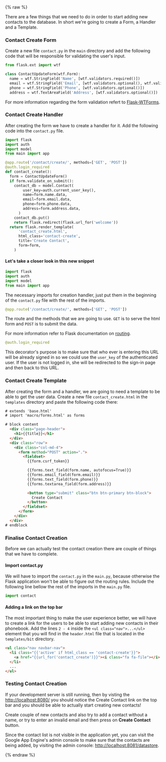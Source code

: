 {% raw %}

There are a few things that we need to do in order to start adding new
contacts to the database.
In short we're going to create a Form, a Handler and a Template.


### Contact Create Form

Create a new file `contact.py` in the `main` directory
and add the following code that will be responsible for validating the user's
input.

```python
from flask.ext import wtf

class ContactUpdateForm(wtf.Form):
  name = wtf.StringField('Name', [wtf.validators.required()])
  email = wtf.StringField('Email', [wtf.validators.optional(), wtf.validators.email()])
  phone = wtf.StringField('Phone', [wtf.validators.optional()])
  address = wtf.TextAreaField('Address', [wtf.validators.optional()])
```

For more information regarding the form validation refert to
[Flask-WTForms](http://flask.pocoo.org/docs/patterns/wtforms/).


### Contact Create Handler

After creating the form we have to create a handler for it. Add the
following code into the `contact.py` file.

```python
import flask
import auth
import model
from main import app

@app.route('/contact/create/', methods=['GET', 'POST'])
@auth.login_required
def contact_create():
  form = ContactUpdateForm()
  if form.validate_on_submit():
    contact_db = model.Contact(
        user_key=auth.current_user_key(),
        name=form.name.data,
        email=form.email.data,
        phone=form.phone.data,
        address=form.address.data,
      )
    contact_db.put()
    return flask.redirect(flask.url_for('welcome'))
  return flask.render_template(
      'contact_create.html',
      html_class='contact-create',
      title='Create Contact',
      form=form,
    )
```

#### Let's take a closer look in this new snippet

```python
import flask
import auth
import model
from main import app
```

The necessary imports for creation handler, just put
them in the beginning of the `contact.py` file with the rest of the
imports.

```python
@app.route('/contact/create/', methods=['GET', 'POST'])
```

The route and the methods that we are going to use.
`GET` is to serve the html form and `POST` is to
submit the data.

For more information refer to Flask documentation on
[routing](http://flask.pocoo.org/docs/quickstart/#routing).

```python
@auth.login_required
```

This decorator's purpose is to make sure that who ever is entering
this URL will be already signed in so we could use the `user_key`
of the authenticated user. If the user is not logged in, she will be
redirected to the sign-in page and then back to this URL.

### Contact Create Template

After creating the form and a handler, we are going to need a template
to be able to get the user data. Create a new file
`contact_create.html` in the `templates` directory
and paste the following code there:

```html
# extends 'base.html'
# import 'macro/forms.html' as forms

# block content
  <div class="page-header">
    <h1>{{title}}</h1>
  </div>
  <div class="row">
    <div class="col-md-4">
      <form method="POST" action=".">
        <fieldset>
          {{form.csrf_token}}

          {{forms.text_field(form.name, autofocus=True)}}
          {{forms.email_field(form.email)}}
          {{forms.text_field(form.phone)}}
          {{forms.textarea_field(form.address)}}

          <button type="submit" class="btn btn-primary btn-block">
            Create Contact
          </button>
        </fieldset>
      </form>
    </div>
  </div>
# endblock
```


### Finalise Contact Creation

Before we can actually test the contact creation there are couple of things
that we have to complete.


#### Import contact.py

We will have to import the `contact.py` in the `main.py`,
because otherwise the Flask application won't be able to figure out the
routing rules. Include the following line bellow the rest of the imports
in the `main.py` file.

```python
import contact
```


#### Adding a link on the top bar

The most important thing to make the user experience better, we will have
to create a link for the users to be able to start adding new contacts
in their phonebook.
Add the lines `2 - 4` inside the `<ul class="nav">...</ul>` element that you
will find in the `header.html` file that is located in the `templates/bit`
directory.

```html
<ul class="nav navbar-nav">
  <li class="{{'active' if html_class == 'contact-create'}}">
    <a href="{{url_for('contact_create')}}"><i class="fa fa-file"></i> Create Contact</a>
  </li>
  ...
</ul>
```


### Testing Contact Creation

If your development server is still running, then by visting the
[http://localhost:8080/](http://localhost:8080/)
you should notice the Create Contact link on the top bar and you should be able
to actually start creating new contacts!

Create couple of new contacts and also try to add a contact without
a name, or try to enter an invalid email and then press on **Create Contact**
button.

Since the contact list is not visible in the application yet, you can visit the
Google App Engine's admin console to make sure that the contacts are being
added, by visiting the admin console:
[http://localhost:8081/datastore](http://localhost:8081/datastore?kind=Contact).

{% endraw %}

